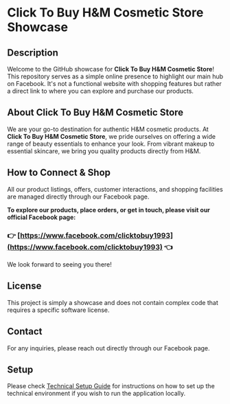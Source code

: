 # Click To Buy H&M Cosmetic Store Showcase

## Description

Welcome to the GitHub showcase for **Click To Buy H&M Cosmetic Store**! This repository serves as a simple online presence to highlight our main hub on Facebook. It's not a functional website with shopping features but rather a direct link to where you can explore and purchase our products.

## About Click To Buy H&M Cosmetic Store

We are your go-to destination for authentic H&M cosmetic products. At **Click To Buy H&M Cosmetic Store**, we pride ourselves on offering a wide range of beauty essentials to enhance your look. From vibrant makeup to essential skincare, we bring you quality products directly from H&M.

## How to Connect & Shop

All our product listings, offers, customer interactions, and shopping facilities are managed directly through our Facebook page.

**To explore our products, place orders, or get in touch, please visit our official Facebook page:**

### 👉 [https://www.facebook.com/clicktobuy1993](https://www.facebook.com/clicktobuy1993) 👈

We look forward to seeing you there!

## License

This project is simply a showcase and does not contain complex code that requires a specific software license.

## Contact

For any inquiries, please reach out directly through our Facebook page.

## Setup
Please check [Technical Setup Guide](technical_setup_guide.md) for instructions on how to set up the technical environment if you wish to run the application locally.